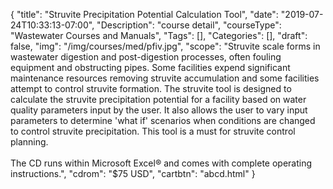 {
	"title": "Struvite Precipitation Potential Calculation Tool",
	"date": "2019-07-24T10:33:13-07:00",
	"Description": "course detail",
	"courseType": "Wastewater Courses and Manuals",
	"Tags": [],
	"Categories": [],
	"draft": false,
	"img": "/img/courses/med/pfiv.jpg",
	"scope": "Struvite scale forms in wastewater digestion and post-digestion processes, often fouling equipment and obstructing pipes. Some facilities expend significant maintenance resources removing struvite accumulation and some facilities attempt to control struvite formation. The struvite tool is designed to calculate the struvite precipitation potential for a facility based on water quality parameters input by the user. It also allows the user to vary input parameters to determine 'what if' scenarios when conditions are changed to control struvite precipitation. This tool is a must for struvite control planning.<br><br>The CD runs within Microsoft Excel® and comes with complete operating instructions.",
	"cdrom": "$75 USD",
	"cartbtn": "abcd.html"
}